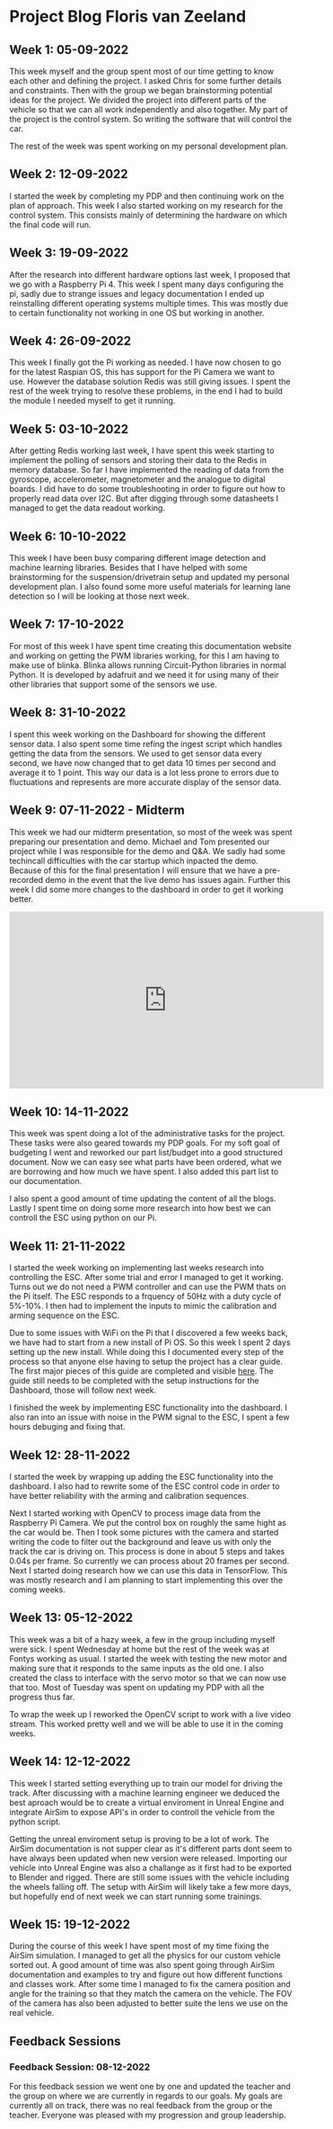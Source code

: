 # Project Blog Floris van Zeeland
## Week 1: 05-09-2022
This week myself and the group spent most of our time getting to know each other and defining the project. I asked Chris for some further details and constraints. Then with the group we began brainstorming potential ideas for the project. We divided the project into different parts of the vehicle so that we can all work independently and also together. My part of the project is the control system. So writing the software that will control the car.

The rest of the week was spent working on my personal development plan.
## Week 2: 12-09-2022
I started the week by completing my PDP and then continuing work on the plan of approach. This week I also started working on my research for the control system. This consists mainly of determining the hardware on which the final code will run.
## Week 3: 19-09-2022
After the research into different hardware options last week, I proposed that we go with a Raspberry Pi 4. This week I spent many days configuring the pi, sadly due to strange issues and legacy documentation I ended up reinstalling different operating systems multiple times. This was mostly due to certain functionality not working in one OS but working in another.
## Week 4: 26-09-2022
This week I finally got the Pi working as needed. I have now chosen to go for the latest Raspian OS, this has support for the Pi Camera we want to use. However the database solution Redis was still giving issues. I spent the rest of the week trying to resolve these problems, in the end I had to build the module I needed myself to get it running.
## Week 5: 03-10-2022
After getting Redis working last week, I have spent this week starting to implement the polling of sensors and storing their data to the Redis in memory database. So far I have implemented the reading of data from the gyroscope, accelerometer, magnetometer and the analogue to digital boards. I did have to do some troubleshooting in order to figure out how to properly read data over I2C. But after digging through some datasheets I managed to get the data readout working.
## Week 6: 10-10-2022
This week I have been busy comparing different image detection and machine learning libraries. Besides that I have helped with some brainstorming for the suspension/drivetrain setup and updated my personal development plan. I also found some more useful materials for learning lane detection so I will be looking at those next week.
## Week 7: 17-10-2022
For most of this week I have spent time creating this documentation website and working on getting the PWM libraries working, for this I am having to make use of blinka. Blinka allows running Circuit-Python libraries in normal Python. It is developed by adafruit and we need it for using many of their other libraries that support some of the sensors we use.
## Week 8: 31-10-2022
I spent this week working on the Dashboard for showing the different sensor data. I also spent some time refing the ingest script which handles getting the data from the sensors. We used to get sensor data every second, we have now changed that to get data 10 times per second and average it to 1 point. This way our data is a lot less prone to errors due to fluctuations and represents are more accurate display of the sensor data.
## Week 9: 07-11-2022 - Midterm
This week we had our midterm presentation, so most of the week was spent preparing our presentation and demo. Michael and Tom presented our project while I was responsible for the demo and Q&A. We sadly had some techincall difficulties with the car startup which inpacted the demo. Because of this for the final presentation I will ensure that we have a pre-recorded demo in the event that the live demo has issues again. Further this week I did some more changes to the dashboard in order to get it working better.
<iframe width="560" height="315" src="https://www.youtube.com/embed/yt2jBFw0TAQ" title="YouTube video player" frameborder="0" allow="accelerometer; autoplay; clipboard-write; encrypted-media; gyroscope; picture-in-picture" allowfullscreen></iframe>

## Week 10: 14-11-2022
This week was spent doing a lot of the administrative tasks for the project. These tasks were also geared towards my PDP goals. For my soft goal of budgeting I went and reworked our part list/budget into a good structured document. Now we can easy see what parts have been ordered, what we are borrowing and how much we have spent. I also added this part list to our documentation.

I also spent a good amount of time updating the content of all the blogs. Lastly I spent time on doing some more research into how best we can controll the ESC using python on our Pi.
## Week 11: 21-11-2022
I started the week working on implementing last weeks research into controlling the ESC. After some trial and error I managed to get it working. Turns out we do not need a PWM controller and can use the PWM thats on the Pi itself. The ESC responds to a frquency of 50Hz with a duty cycle of 5%-10%. I then had to implement the inputs to mimic the calibration and arming sequence on the ESC.

Due to some issues with WiFi on the Pi that I discovered a few weeks back, we have had to start from a new install of Pi OS. So this week I spent 2 days setting up the new install. While doing this I documented every step of the process so that anyone else having to setup the project has a clear guide. The first major pieces of this guide are completed and visible [here](https://becreative.distillation.dev/project/installation.html). The guide still needs to be completed with the setup instructions for the Dashboard, those will follow next week.

I finished the week by implementing ESC functionality into the dashboard. I also ran into an issue with noise in the PWM signal to the ESC, I spent a few hours debuging and fixing that.

## Week 12: 28-11-2022
I started the week by wrapping up adding the ESC functionality into the dashboard. I also had to rewrite some of the ESC control code in order to have better reliability with the arming and calibration sequences.

Next I started working with OpenCV to process image data from the Raspberry Pi Camera. We put the control box on roughly the same hight as the car would be. Then I took some pictures with the camera and started writing the code to filter out the background and leave us with only the track the car is driving on. This process is done in about 5 steps and takes 0.04s per frame. So currently we can process about 20 frames per second. Next I started doing research how we can use this data in TensorFlow. This was mostly research and I am planning to start implementing this over the coming weeks.

## Week 13: 05-12-2022
This week was a bit of a hazy week, a few in the group including myself were sick. I spent Wednesday at home but the rest of the week was at Fontys working as usual. I started the week with testing the new motor and making sure that it responds to the same inputs as the old one. I also created the class to interface with the servo motor so that we can now use that too. Most of Tuesday was spent on updating my PDP with all the progress thus far.

To wrap the week up I reworked the OpenCV script to work with a live video stream. This worked pretty well and we will be able to use it in the coming weeks.

## Week 14: 12-12-2022
This week I started setting everything up to train our model for driving the track. After discussing with a machine learning engineer we deduced the best aproach would be to create a virtual enviroment in Unreal Engine and integrate AirSim to expose API's in order to controll the vehicle from the python script.

Getting the unreal enviroment setup is proving to be a lot of work. The AirSim documentation is not supper clear as it's different parts dont seem to have always been updated when new version were released. Importing our vehicle into Unreal Engine was also a challange as it first had to be exported to Blender and rigged. There are still some issues with the vehicle including the wheels falling off. The setup with AirSim will likely take a few more days, but hopefully end of next week we can start running some trainings.

## Week 15: 19-12-2022
During the course of this week I have spent most of my time fixing the AirSim simulation. I managed to get all the physics for our custom vehicle sorted out. A good amount of time was also spent going through AirSim documentation and examples to try and figure out how different functions and classes work. After some time I managed to fix the camera position and angle for the training so that they match the camera on the vehicle. The FOV of the camera has also been adjusted to better suite the lens we use on the real vehicle.

## Feedback Sessions
### Feedback Session: 08-12-2022
For this feedback session we went one by one and updated the teacher and the group on where we are currently in regards to our goals. My goals are currently all on track, there was no real feedback from the group or the teacher. Everyone was pleased with my progression and group leadership.